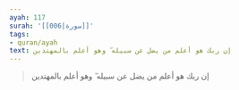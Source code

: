 ```yaml
---
ayah: 117
surah: '[[006|سورة]]'
tags:
- quran/ayah
text: إن ربك هو أعلم من يضل عن سبيله ۖ وهو أعلم بالمهتدين
---
```

> إن ربك هو أعلم من يضل عن سبيله ۖ وهو أعلم بالمهتدين
